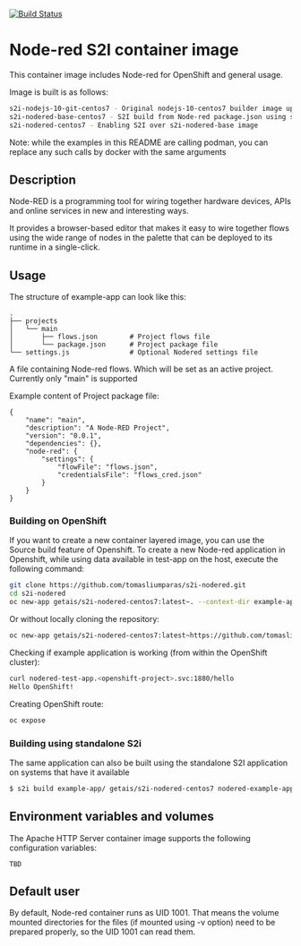 [![Build Status](https://drone.getais.cloud/api/badges/tomasliumparas/s2i-nodered/status.svg)](https://drone.getais.cloud/tomasliumparas/s2i-nodered)

# Node-red S2I container image
This container image includes Node-red for OpenShift and general usage.

Image is built is as follows:
```bash
s2i-nodejs-10-git-centos7 - Original nodejs-10-centos7 builder image updated to include GIT v.2.X so that project feature could be enabled
s2i-nodered-base-centos7 - S2I build from Node-red package.json using s2i-nodejs-10-git
s2i-nodered-centos7 - Enabling S2I over s2i-nodered-base image
```

Note: while the examples in this README are calling podman, you can replace any such calls by docker with the same arguments

## Description
Node-RED is a programming tool for wiring together hardware devices, APIs and online services in new and interesting ways.

It provides a browser-based editor that makes it easy to wire together flows using the wide range of nodes in the palette that can be deployed to its runtime in a single-click.

## Usage
The structure of example-app can look like this:
```
.
├── projects
│   └── main
│       ├── flows.json        # Project flows file
│       └── package.json      # Project package file
└── settings.js               # Optional Nodered settings file
```
A file containing Node-red flows. Which will be set as an active project. Currently only "main" is supported

Example content of Project package file:
```
{
    "name": "main",
    "description": "A Node-RED Project",
    "version": "0.0.1",
    "dependencies": {},
    "node-red": {
        "settings": {
            "flowFile": "flows.json",
            "credentialsFile": "flows_cred.json"
        }
    }
}
```


### Building on OpenShift
If you want to create a new container layered image, you can use the Source build feature of Openshift. To create a new Node-red application in Openshift, while using data available in test-app on the host, execute the following command:
```bash
git clone https://github.com/tomasliumparas/s2i-nodered.git
cd s2i-nodered
oc new-app getais/s2i-nodered-centos7:latest~. --context-dir example-app --name nodered-example-app
```

Or without locally cloning the repository:
```bash
oc new-app getais/s2i-nodered-centos7:latest~https://github.com/tomasliumparas/s2i-nodered.git --context-dir example-app --name nodered-example-app
```

Checking if example application is working (from within the OpenShift cluster):
```bash
curl nodered-test-app.<openshift-project>.svc:1880/hello
Hello OpenShift!
```

Creating OpenShift route:
```bash
oc expose
```

### Building using standalone S2i
The same application can also be built using the standalone S2I application on systems that have it available
```bash
$ s2i build example-app/ getais/s2i-nodered-centos7 nodered-example-app
```



## Environment variables and volumes
The Apache HTTP Server container image supports the following configuration variables:

```
TBD
```

## Default user
By default, Node-red container runs as UID 1001. That means the volume mounted directories for the files (if mounted using -v option) need to be prepared properly, so the UID 1001 can read them.
